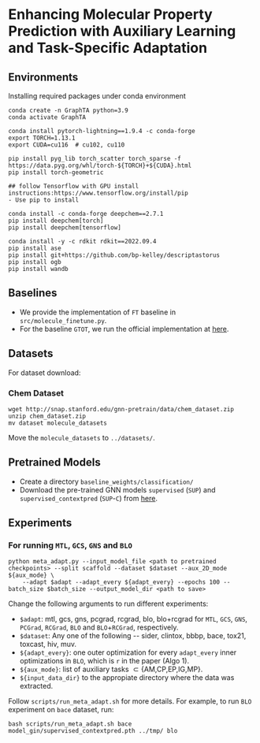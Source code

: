 
# Enhancing Molecular Property Prediction with Auxiliary Learning and Task-Specific Adaptation

## Environments

Installing required packages under conda environment

```
conda create -n GraphTA python=3.9
conda activate GraphTA

conda install pytorch-lightning==1.9.4 -c conda-forge
export TORCH=1.13.1
export CUDA=cu116  # cu102, cu110

pip install pyg_lib torch_scatter torch_sparse -f https://data.pyg.org/whl/torch-${TORCH}+${CUDA}.html
pip install torch-geometric

## follow Tensorflow with GPU install instructions:https://www.tensorflow.org/install/pip
- Use pip to install

conda install -c conda-forge deepchem==2.7.1
pip install deepchem[torch]
pip install deepchem[tensorflow]

conda install -y -c rdkit rdkit==2022.09.4
pip install ase
pip install git+https://github.com/bp-kelley/descriptastorus
pip install ogb
pip install wandb
```


## Baselines

- We provide the implementation of $\mathtt{FT}$ baseline in `src/molecule_finetune.py`.
- For the baseline $\mathtt{GTOT}$, we run the official implementation at [here](https://github.com/youjibiying/GTOT-Tuning).

## Datasets

For dataset download:
### Chem Dataset

```
wget http://snap.stanford.edu/gnn-pretrain/data/chem_dataset.zip
unzip chem_dataset.zip
mv dataset molecule_datasets
```
Move the `molecule_datasets` to `../datasets/`.


## Pretrained Models
- Create a directory `baseline_weights/classification/`
- Download the pre-trained GNN models `supervised` ($\mathtt{SUP}$) and `supervised_contextpred` ($\mathtt{SUP\text{-}C}$) from [here](https://github.com/snap-stanford/pretrain-gnns).


## Experiments

### For running $\mathtt{MTL}$, $\mathtt{GCS}$, $\mathtt{GNS}$ and $\mathtt{BLO}$

```
python meta_adapt.py --input_model_file <path to pretrained checkpoints> --split scaffold --dataset $dataset --aux_2D_mode ${aux_mode} \
    --adapt $adapt --adapt_every ${adapt_every} --epochs 100 --batch_size $batch_size --output_model_dir <path to save>
```
Change the following arguments to run different experiments:
- `$adapt`: mtl, gcs, gns, pcgrad, rcgrad, blo, blo+rcgrad for $\mathtt{MTL}$, $\mathtt{GCS}$, $\mathtt{GNS}$, $\mathtt{PCGrad}$, $\mathtt{RCGrad}$, $\mathtt{BLO}$ and $\mathtt{BLO\text{+}RCGrad}$, respectively.
- `$dataset`: Any one of the following -- sider, clintox, bbbp, bace, tox21, toxcast, hiv, muv.
- `${adapt_every}`: one outer optimization for every `adapt_every` inner optimizations in $\mathtt{BLO}$, which is `r` in the paper (Algo 1).
- `${aux_mode}`: list of auxiliary tasks $\subset \{\text{AM,CP,EP,IG,MP}\}$.
- `${input_data_dir}` to the appropiate directory where the data was extracted.

Follow `scripts/run_meta_adapt.sh` for more details.
For example, to run $\mathtt{BLO}$ experiment on `bace` dataset, run:

```
bash scripts/run_meta_adapt.sh bace model_gin/supervised_contextpred.pth ../tmp/ blo
```